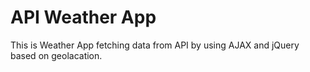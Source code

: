 # API Weather App

This is Weather App fetching data from API by using AJAX and jQuery based on geolacation.